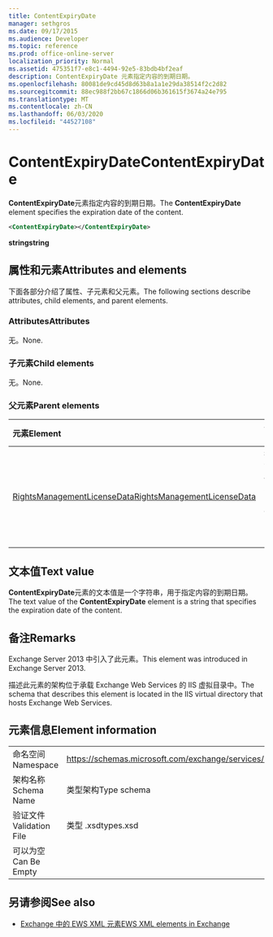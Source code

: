 ```yaml
---
title: ContentExpiryDate
manager: sethgros
ms.date: 09/17/2015
ms.audience: Developer
ms.topic: reference
ms.prod: office-online-server
localization_priority: Normal
ms.assetid: 475351f7-e8c1-4494-92e5-83bdb4bf2eaf
description: ContentExpiryDate 元素指定内容的到期日期。
ms.openlocfilehash: 80081de9cd45d8d63b8a1a1e29da38514f2c2d82
ms.sourcegitcommit: 88ec988f2bb67c1866d06b361615f3674a24e795
ms.translationtype: MT
ms.contentlocale: zh-CN
ms.lasthandoff: 06/03/2020
ms.locfileid: "44527108"
---
```

# <a name="contentexpirydate"></a><span data-ttu-id="d6c8c-103">ContentExpiryDate</span><span class="sxs-lookup"><span data-stu-id="d6c8c-103">ContentExpiryDate</span></span>

<span data-ttu-id="d6c8c-104">**ContentExpiryDate**元素指定内容的到期日期。</span><span class="sxs-lookup"><span data-stu-id="d6c8c-104">The **ContentExpiryDate** element specifies the expiration date of the content.</span></span> 
  
```XML
<ContentExpiryDate></ContentExpiryDate>
```

 <span data-ttu-id="d6c8c-105">**string**</span><span class="sxs-lookup"><span data-stu-id="d6c8c-105">**string**</span></span>
## <a name="attributes-and-elements"></a><span data-ttu-id="d6c8c-106">属性和元素</span><span class="sxs-lookup"><span data-stu-id="d6c8c-106">Attributes and elements</span></span>

<span data-ttu-id="d6c8c-107">下面各部分介绍了属性、子元素和父元素。</span><span class="sxs-lookup"><span data-stu-id="d6c8c-107">The following sections describe attributes, child elements, and parent elements.</span></span>
  
### <a name="attributes"></a><span data-ttu-id="d6c8c-108">Attributes</span><span class="sxs-lookup"><span data-stu-id="d6c8c-108">Attributes</span></span>

<span data-ttu-id="d6c8c-109">无。</span><span class="sxs-lookup"><span data-stu-id="d6c8c-109">None.</span></span>
  
### <a name="child-elements"></a><span data-ttu-id="d6c8c-110">子元素</span><span class="sxs-lookup"><span data-stu-id="d6c8c-110">Child elements</span></span>

<span data-ttu-id="d6c8c-111">无。</span><span class="sxs-lookup"><span data-stu-id="d6c8c-111">None.</span></span>
  
### <a name="parent-elements"></a><span data-ttu-id="d6c8c-112">父元素</span><span class="sxs-lookup"><span data-stu-id="d6c8c-112">Parent elements</span></span>

|<span data-ttu-id="d6c8c-113">**元素**</span><span class="sxs-lookup"><span data-stu-id="d6c8c-113">**Element**</span></span>|<span data-ttu-id="d6c8c-114">**说明**</span><span class="sxs-lookup"><span data-stu-id="d6c8c-114">**Description**</span></span>|
|:-----|:-----|
|[<span data-ttu-id="d6c8c-115">RightsManagementLicenseData</span><span class="sxs-lookup"><span data-stu-id="d6c8c-115">RightsManagementLicenseData</span></span>](rightsmanagementlicensedata.md) <br/> |<span data-ttu-id="d6c8c-116">指定有关权限管理许可证的信息。</span><span class="sxs-lookup"><span data-stu-id="d6c8c-116">Specifies information about the rights management license.</span></span>  <br/> |
   
## <a name="text-value"></a><span data-ttu-id="d6c8c-117">文本值</span><span class="sxs-lookup"><span data-stu-id="d6c8c-117">Text value</span></span>

<span data-ttu-id="d6c8c-118">**ContentExpiryDate**元素的文本值是一个字符串，用于指定内容的到期日期。</span><span class="sxs-lookup"><span data-stu-id="d6c8c-118">The text value of the **ContentExpiryDate** element is a string that specifies the expiration date of the content.</span></span> 
  
## <a name="remarks"></a><span data-ttu-id="d6c8c-119">备注</span><span class="sxs-lookup"><span data-stu-id="d6c8c-119">Remarks</span></span>

<span data-ttu-id="d6c8c-120">Exchange Server 2013 中引入了此元素。</span><span class="sxs-lookup"><span data-stu-id="d6c8c-120">This element was introduced in Exchange Server 2013.</span></span>
  
<span data-ttu-id="d6c8c-121">描述此元素的架构位于承载 Exchange Web Services 的 IIS 虚拟目录中。</span><span class="sxs-lookup"><span data-stu-id="d6c8c-121">The schema that describes this element is located in the IIS virtual directory that hosts Exchange Web Services.</span></span>
  
## <a name="element-information"></a><span data-ttu-id="d6c8c-122">元素信息</span><span class="sxs-lookup"><span data-stu-id="d6c8c-122">Element information</span></span>

|||
|:-----|:-----|
|<span data-ttu-id="d6c8c-123">命名空间</span><span class="sxs-lookup"><span data-stu-id="d6c8c-123">Namespace</span></span>  <br/> |https://schemas.microsoft.com/exchange/services/2006/types  <br/> |
|<span data-ttu-id="d6c8c-124">架构名称</span><span class="sxs-lookup"><span data-stu-id="d6c8c-124">Schema Name</span></span>  <br/> |<span data-ttu-id="d6c8c-125">类型架构</span><span class="sxs-lookup"><span data-stu-id="d6c8c-125">Type schema</span></span>  <br/> |
|<span data-ttu-id="d6c8c-126">验证文件</span><span class="sxs-lookup"><span data-stu-id="d6c8c-126">Validation File</span></span>  <br/> |<span data-ttu-id="d6c8c-127">类型 .xsd</span><span class="sxs-lookup"><span data-stu-id="d6c8c-127">types.xsd</span></span>  <br/> |
|<span data-ttu-id="d6c8c-128">可以为空</span><span class="sxs-lookup"><span data-stu-id="d6c8c-128">Can Be Empty</span></span>  <br/> ||
   
## <a name="see-also"></a><span data-ttu-id="d6c8c-129">另请参阅</span><span class="sxs-lookup"><span data-stu-id="d6c8c-129">See also</span></span>



- [<span data-ttu-id="d6c8c-130">Exchange 中的 EWS XML 元素</span><span class="sxs-lookup"><span data-stu-id="d6c8c-130">EWS XML elements in Exchange</span></span>](ews-xml-elements-in-exchange.md)

